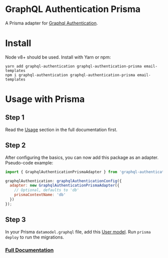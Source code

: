 # GraphQL Authentication Prisma

A Prisma adapter for [Graphql Authentication](https://github.com/Volst/graphql-authentication/blob/master/README.md).

# Install

Node v8+ should be used. Install with Yarn or npm:

```
yarn add graphql-authentication graphql-authentication-prisma email-templates
npm i graphql-authentication graphql-authentication-prisma email-templates
```

# Usage with Prisma

## Step 1

Read the [Usage](https://github.com/Volst/graphql-authentication/blob/master/README.md#usage) section in the full documentation first.

## Step 2

After configuring the basics, you can now add this package as an adapter. Pseudo-code example:

```js
import { GraphqlAuthenticationPrismaAdapter } from 'graphql-authentication-prisma';

graphqlAuthentication: graphqlAuthenticationConfig({
  adapter: new GraphqlAuthenticationPrismaAdapter({
    // Optional, defaults to 'db'
    prismaContextName: 'db'
  })
});
```

## Step 3

In your Prisma `datamodel.graphql` file, add this [User model](./example/datamodel.graphql). Run `prisma deploy` to run the migrations.

### [Full Documentation](https://github.com/Volst/graphql-authentication/blob/master/README.md#documentation)
